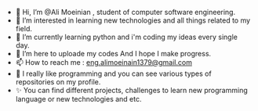 - 👋 Hi, I’m @Ali Moeinian , student of computer software engineering.
- 👀 I’m interested in learning new technologies and all things related to my field.
- 🌱 I’m currently learning python and i'm coding my ideas every single day.
- 💞️ I’m here to uploade my codes And I hope I make progress.
- 📫 How to reach me :  eng.alimoeinain1379@gmail.com
- 👀 I really like programming and you can see various types of repositories on my profile.
- ✨ You can find different projects, challenges to learn new programming language or new technologies and etc.               

<!---
AliMoeinian/AliMoeinian is a ✨ special ✨ repository because its `README.md` (this file) appears on your GitHub profile.
You can click the Preview link to take a look at your changes.
--->
